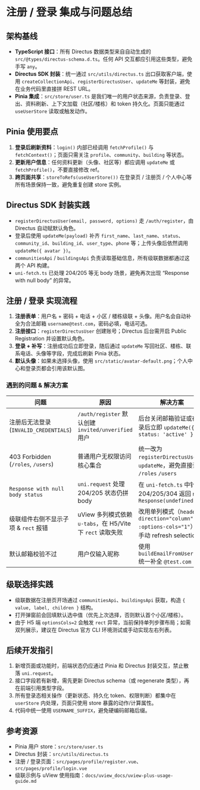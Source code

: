 # 注册 / 登录 集成与问题总结

## 架构基线
- **TypeScript 接口**：所有 Directus 数据类型来自自动生成的 `src/@types/directus-schema.d.ts`。任何 API 交互都应引用这些类型，避免手写 `any`。
- **Directus SDK 封装**：统一通过 `src/utils/directus.ts` 出口获取客户端，使用 `createCollectionApi`、`registerDirectusUser`、`updateMe` 等封装，避免在业务代码里直接拼 REST URL。
- **Pinia 集成**：`src/store/user.ts` 是我们唯一的用户状态来源，负责登录、登出、资料刷新、上下文加载（社区/楼栋）和 token 持久化。页面只能通过 `useUserStore` 读取或触发动作。

## Pinia 使用要点
1. **登录后刷新资料**：`login()` 内部已经调用 `fetchProfile()` 与 `fetchContext()`；页面只需关注 `profile`、`community`、`building` 等状态。
2. **更新用户信息**：任何资料更新（头像、社区等）都应调用 `updateMe` 或 `fetchProfile()`，不要直接修改 ref。
3. **跨页面共享**：`storeToRefs(useUserStore())` 在登录页 / 注册页 / 个人中心等所有场景保持一致，避免重复创建 store 实例。

## Directus SDK 封装实践
- `registerDirectusUser(email, password, options)` 走 `/auth/register`，由 Directus 自动赋默认角色。
- 登录后使用 `updateMe(payload)` 补齐 `first_name`、`last_name`、`status`、`community_id`、`building_id`、`user_type`、`phone` 等；上传头像后依然调用 `updateMe({ avatar })`。
- `communitiesApi` / `buildingsApi` 负责读取基础信息，所有级联数据都通过这两个 API 构建。
- `uni-fetch.ts` 已处理 204/205 等无 body 场景，避免再次出现 “Response with null body” 的异常。

## 注册 / 登录 实现流程
1. **注册表单**：用户名 + 密码 + 电话 + 小区 / 楼栋级联 + 头像。用户名会自动补全为合法邮箱 `username@test.com`，密码必填，电话可选。
2. **注册接口**：`registerDirectusUser` 创建账号；Directus 后台需开启 Public Registration 并设置默认角色。
3. **登录 + 补写**：注册成功后立即登录，随后通过 `updateMe` 写回社区、楼栋、联系电话、头像等字段，完成后刷新 Pinia 状态。
4. **默认头像**：如果未选择头像，使用 `src/static/avatar-default.png`；个人中心和登录页都会引用该默认图。

### 遇到的问题 & 解决方案
| 问题 | 原因 | 解决方案 |
| --- | --- | --- |
| 注册后无法登录 (`INVALID_CREDENTIALS`) | `/auth/register` 默认创建 `invited/unverified` 用户 | 后台关闭邮箱验证或在登录后立即 `updateMe({ status: 'active' })` |
| 403 Forbidden (`/roles`, `/users`) | 普通用户无权限访问核心集合 | 统一改为 `registerDirectusUser` + `updateMe`，避免直接调用 `/roles` `/users` |
| `Response with null body status` | `uni.request` 处理 204/205 状态仍拼 body | 在 `uni-fetch.ts` 中针对 204/205/304 返回 `new Response(undefined, …)` |
| 级联组件右侧不显示子项 & `rect` 报错 | uView 多列模式依赖 `u-tabs`，在 H5/Vite 下 `rect` 读取失败 | 改用单列模式（`header-direction="column" :options-cols="1"`），并手动 refresh selection |
| 默认邮箱校验不过 | 用户仅输入昵称 | 使用 `buildEmailFromUsername` 统一补全 `@test.com` |

## 级联选择实践
- 级联数据在注册页开场通过 `communitiesApi`、`buildingsApi` 获取，构造 `{ value, label, children }` 结构。
- 打开弹窗前会回填默认选中值（优先上次选择，否则默认首个小区/楼栋）。
- 由于 H5 端 `optionsCols=2` 会触发 `rect` 异常，当前保持单列步骤布局；如需双列展示，建议在 Directus 官方 CLI 环境测试或手动实现左右列表。

## 后续开发指引
1. 新增页面或功能时，前端状态仍应通过 Pinia 和 Directus 封装交互，禁止散落 `uni.request`。
2. 接口字段若有新增，需先更新 Directus schema（或 regenerate 类型），再在前端引用类型字段。
3. 所有登录态相关操作（更新状态、持久化 token、权限判断）都集中在 `userStore` 内处理，页面只使用 store 暴露的动作/计算属性。
4. 代码中统一使用 `USERNAME_SUFFIX`，避免硬编码邮箱后缀。

## 参考资源
- Pinia 用户 store：`src/store/user.ts`
- Directus 封装：`src/utils/directus.ts`
- 注册 / 登录页面：`src/pages/profile/register.vue`、`src/pages/profile/login.vue`
- 级联示例与 uView 使用指南：`docs/uview_docs/uview-plus-usage-guide.md`

